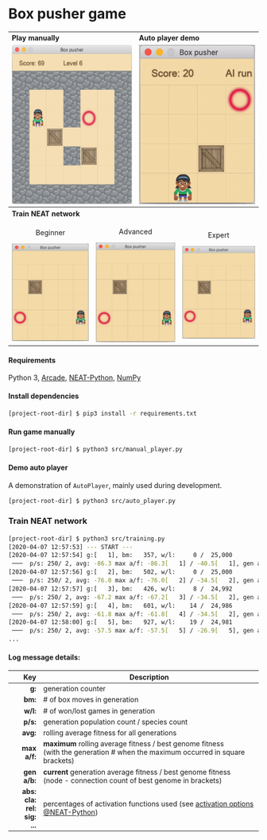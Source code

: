 # Box pusher game

<table>
    <tbody>
        <tr></tr>
        <tr>
          <th colspan="3" align="left">Play manually</th>
          <th colspan="3" align="left">Auto player demo</th>
        </tr>
        <tr>
            <td colspan="3" align="center"><img src="docs/manual-run.png" height="320"/></td>
            <td colspan="3" align="center"><img src="docs/ai-run.gif" height="320" /></td>
        </tr>
        <tr><th colspan="6" align="left">Train NEAT network</th></tr>
        <tr>
            <td colspan="2" align="center">
                <p>Beginner</p>
                <img src="docs/train-beginner.gif" width="250"/>
            </td>
            <td colspan="2" align="center">
                <p>Advanced</p>
                <img src="docs/train-advanced.gif" width="250"/>
            </td>
            <td colspan="2" align="center">
                <p>Expert</p>
                <img src="docs/train-expert.gif" width="250"/>
            </td>
        </tr>
    </tbody>
</table>

#### Requirements
Python 3, 
[Arcade](https://pypi.org/project/arcade/),
[NEAT-Python](https://pypi.org/project/neat-python/), 
[NumPy](https://pypi.org/project/numpy/)

#### Install dependencies

```bash
[project-root-dir] $ pip3 install -r requirements.txt
```

#### Run game manually

```bash
[project-root-dir] $ python3 src/manual_player.py
```

#### Demo auto player

A demonstration of `AutoPlayer`, mainly used during development.
```bash
[project-root-dir] $ python3 src/auto_player.py
```

### Train NEAT network

```bash
[project-root-dir] $ python3 src/training.py
[2020-04-07 12:57:53] --- START ---
[2020-04-07 12:57:54] g:[   1], bm:   357, w/l:     0 /  25,000
 ───  p/s: 250/ 2, avg: -86.3 max a/f: -86.3[   1] / -40.5[   1], gen a/b: -86.3 / -40.5 ( 4-20) abs: 0 cla:100 rel: 0 sig: 0
[2020-04-07 12:57:56] g:[   2], bm:   502, w/l:     0 /  25,000
 ───  p/s: 250/ 2, avg: -76.0 max a/f: -76.0[   2] / -34.5[   2], gen a/b: -65.7 / -34.5 ( 4-20) abs: 1 cla:97 rel: 1 sig: 2
[2020-04-07 12:57:57] g:[   3], bm:   426, w/l:     8 /  24,992
 ───  p/s: 250/ 2, avg: -67.2 max a/f: -67.2[   3] / -34.5[   2], gen a/b: -49.6 / -39.5 ( 4-20) abs: 0 cla:98 rel: 0 sig: 2
[2020-04-07 12:57:59] g:[   4], bm:   601, w/l:    14 /  24,986
 ───  p/s: 250/ 2, avg: -61.8 max a/f: -61.8[   4] / -34.5[   2], gen a/b: -45.9 / -34.9 ( 5-19) abs: 2 cla:95 rel: 2 sig: 2
[2020-04-07 12:58:00] g:[   5], bm:   927, w/l:    19 /  24,981
 ───  p/s: 250/ 2, avg: -57.5 max a/f: -57.5[   5] / -26.9[   5], gen a/b: -40.1 / -26.9 ( 6-21) abs: 2 cla:95 rel: 2 sig: 2
...
```

#### Log message details:

| Key | Description |
|---:|---|
| **g:** | generation counter |
| **bm:** | # of box moves in generation |
| **w/l:** | # of won/lost games in generation |
| **p/s:** | generation population count / species count |
| **avg:** | rolling average fitness for all generations |
| **max a/f:** | **maximum** rolling average fitness / best genome fitness <br> (with the generation # when the maximum occurred in square brackets) |
| **gen a/b:** | **current** generation average fitness / best genome fitness <br> (node - connection count of best genome in brackets) |
| **abs:** <br> **cla:** <br> **rel:** <br> **sig:** <br> **...** | percentages of activation functions used (see [activation options @NEAT-Python](https://neat-python.readthedocs.io/en/latest/config_file.html#activation-function-config-label)) |
